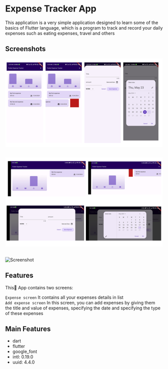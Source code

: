 # Expense Tracker App
This application is a very simple application designed to learn some of the basics
of Flutter language, which is a program to track and record your daily expenses
such as eating expenses, travel and others

## Screenshots

<img src="screenshots/screen-1.png" alt="Screenshot"> <br>

<br> <img src="screenshots/screen-2.png" alt="Screenshot">

<br> <img src="screenshots/app_1.gif" alt="Screenshot" height=800 > 

## Features

This ِApp contains two screens:

`ِExpense screen` It contains all your expenses details in list <br>
`ِAdd expense screen` In this screen, you can add expenses by giving them the title
 and value of expenses, specifying the date and specifying the type of these expenses <br>

## Main Features

* dart
* flutter 
* google_font
* intl: 0.19.0
* uuid: 4.4.0
